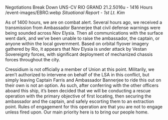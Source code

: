 Negotiations Break Down
UNS-CV RIO GRAND 
21.2.5016u - 1416 Hours
/event-images/EBRO.webp
*Situational Report - 1st Lt. Kim*

As of 1400 hours, we are on combat alert. Several hours ago, we received a transmission from Ambassador Bannerjee that civil defense warnings were being sounded across Nov Elysia. Then all communications with the surface went dark, and we’ve been unable to raise the ambassador, the captain, or anyone within the local government. Based on orbital flyover imagery gathered by Rio, it appears that Nov Elysia is under attack by Vestan Sovereignty forces, with significant deployment of mechanized chassis forces throughout the city.

Cressidium is not officially a member of Union at this point. Militarily, we aren’t authorized to intervene on behalf of the LSA in this conflict, but simply leaving Captain Farris and Ambassador Bannerjee to ride this out on their own is not an option. As such, after conferring with the other officers aboard this ship, it’s been decided that we will be conducting a rescue operation with the primary objective of first locating, then securing the ambassador and the captain, and safely escorting them to an extraction point. Rules of engagement for this operation are that you are not to engage unless fired upon. Our main priority here is to bring our people home.